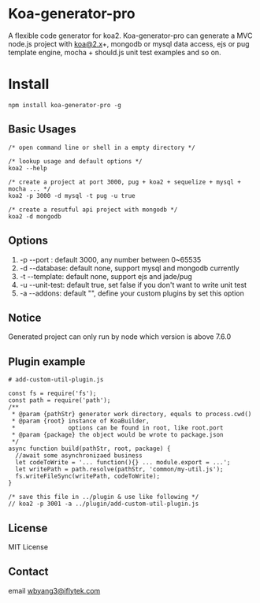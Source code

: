 # Koa-generator-pro

A flexible code generator for koa2. Koa-generator-pro can generate a MVC node.js project with koa@2.x+, mongodb or mysql data access, ejs or pug template engine, mocha + should.js unit test examples and so on.

# Install 
```
npm install koa-generator-pro -g
```

## Basic Usages
```
/* open command line or shell in a empty directory */

/* lookup usage and default options */
koa2 --help 

/* create a project at port 3000, pug + koa2 + sequelize + mysql + mocha ... */
koa2 -p 3000 -d mysql -t pug -u true

/* create a resutful api project with mongodb */
koa2 -d mongodb
```

## Options
1. -p --port : default 3000, any number between 0~65535
2. -d --database: default none, support mysql and mongodb currently
3. -t --template: default none, support ejs and jade/pug
4. -u --unit-test: default true, set false if you don't want to write unit test
5. -a --addons: default "", define your custom plugins by set this option

## Notice

Generated project can only run by node which version is above 7.6.0

## Plugin example
```
# add-custom-util-plugin.js

const fs = require('fs');
const path = require('path');
/**
 * @param {pathStr} generator work directory, equals to process.cwd()
 * @param {root} instance of KoaBuilder, 
 *               options can be found in root, like root.port
 * @param {package} the object would be wrote to package.json
 */
async function build(pathStr, root, package) {
  //await some asynchronizaed business
  let codeToWrite = '... function(){} ... module.export = ...';
  let writePath = path.resolve(pathStr, 'common/my-util.js');
  fs.writeFileSync(writePath, codeToWrite);
}

/* save this file in ../plugin & use like following */
// koa2 -p 3001 -a ../plugin/add-custom-util-plugin.js
```

## License
MIT License

## Contact
email wbyang3@iflytek.com


